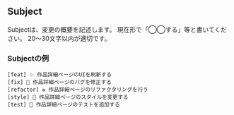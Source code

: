 ## Subject
Subjectは、変更の概要を記述します。
現在形で「◯◯する」等と書いてください。
20〜30文字以内が適切です。

### Subjectの例

```md:Subjectの例
[feat] ✨ 作品詳細ページのUIを刷新する
[fix] 🐛 作品詳細ページのバグを修正する
[refactor] ♻️ 作品詳細ページのリファクタリングを行う
[style] 💄 作品詳細ページのスタイルを変更する
[test] 🧪 作品詳細ページのテストを追加する
```
